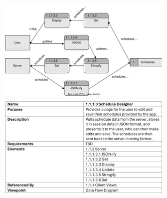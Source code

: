 ![Design Document](TeamThreeFiles/1.1.1.3v4.svg)

![Design Information Table](TeamThreeFiles/1.1.1.3%20Design%20Information%20Tablev5.png)
